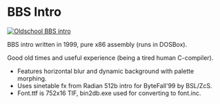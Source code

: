 BBS Intro
=========


[![Oldschool BBS intro](http://img.youtube.com/vi/hVy_5612N6w/0.jpg)](https://www.youtube.com/watch?v=hVy_5612N6w)

BBS intro written in 1999, pure x86 assembly (runs in DOSBox).

Good old times and useful experience (being a tired human C-compiler).

* Features horizontal blur and dynamic background with palette morphing.
* Uses sinetable fx from Radian 512b intro for ByteFall'99 by BSL/ZcS.
* Font.ttf is 752x16 TIF, bin2db.exe used for converting to font.inc.
